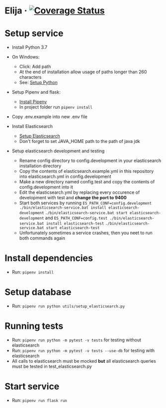 # Elija &middot; [![Coverage Status](https://coveralls.io/repos/github/hpi-sam/ask-your-repository-api/badge.svg)](https://coveralls.io/github/hpi-sam/ask-your-repository-api)

# Setup service
- Install Python 3.7
- On Windows:
  - Click: Add path
  - At the end of installation allow usage of paths longer than 260 characters
  - See: [Setup Python](https://docs.python.org/3/using/windows.html)

- Setup Pipenv and flask:
  - [Install Pipenv](https://pipenv.readthedocs.io/en/latest/)
  - In project folder run `pipenv install`

- Copy .env.example into new .env file

- Install Elasticsearch
  - [Setup Elasticsearch](https://www.elastic.co/guide/en/elasticsearch/reference/current/install-elasticsearch.html)
  - Don't forget to set JAVA_HOME path to the path of java jdk

- Setup elasticsearch development and testing
  - Rename config directory to config.development in your elasticsearch installation directory
  - Copy the contents of elasticsearch.example.yml in this repository into elasticsearch.yml in config.development
  - Make a new directory named config.test and copy the contents of config.development into it
  - Edit the elasticsearch.yml by replacing every occurence of development with test and **change the port to 9400**
  - Start both services by running
    `ES_PATH_CONF=config.development ./bin/elasticsearch-service.bat install elasticsearch-development`
    `./bin/elasticsearch-service.bat start elasticsearch-development`
    and
    `ES_PATH_CONF=config.test ./bin/elasticsearch-service.bat install elasticsearch-test`
    `./bin/elasticsearch-service.bat start elasticsearch-test`
  - Unfortunately sometimes a service crashes, then you neet to run both commands again

# Install dependencies
- Run: `pipenv install`

# Setup database
- Run: `pipenv run python utils/setup_elasticsearch.py`

# Running tests
- Run: `pipenv run python -m pytest -v tests` for testing without elasticsearch
- Run: `pipenv run python -m pytest -v tests --use-db` for testing with elasticsearch
- All calls to elasticsearch must be mocked **but** all elasticsearch queries must be tested in test_elasticsearch.py

# Start service
- Run: `pipenv run flask run`
